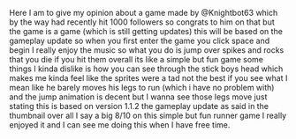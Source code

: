 Here I am to give my opinion about a game made by @Knightbot63 which by the way had recently hit 1000 followers so congrats to him on that but the game is a game (which is still getting updates) this will be based on the gameplay update so when you first enter the game you click space and begin I really enjoy the music so what you do is jump over spikes and rocks that you die if you hit them overall its like a simple but fun game some things I kinda dislike is how you can see through the stick boys head which makes me kinda feel like the sprites were a tad not the best if you see what I mean like he barely moves his legs to run (which i have no problem with) and the jump animation is decent but I wanna see those legs move just stating this is based on version 1.1.2 the gameplay update as said in the thumbnail over all I say a big 8/10 on this simple but fun runner game I really enjoyed it and I can see me doing this when I have free time.